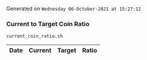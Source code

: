 Generated on `Wednesday 06-October-2021 at 15:27:12`

### Current to Target Coin Ratio
`current_coin_ratio.sh`

Date|Current|Target|Ratio
---|---|---|---
